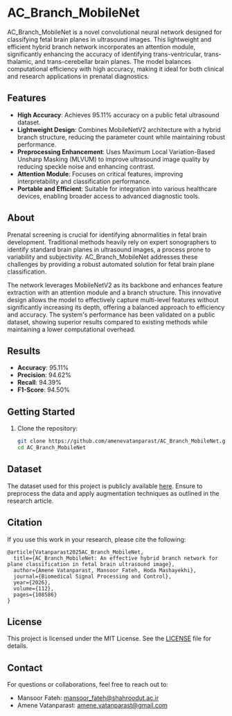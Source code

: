 # AC_Branch_MobileNet  

AC_Branch_MobileNet is a novel convolutional neural network designed for classifying fetal brain planes in ultrasound images. This lightweight and efficient hybrid branch network incorporates an attention module, significantly enhancing the accuracy of identifying trans-ventricular, trans-thalamic, and trans-cerebellar brain planes. The model balances computational efficiency with high accuracy, making it ideal for both clinical and research applications in prenatal diagnostics.  

## Features  
- **High Accuracy**: Achieves 95.11% accuracy on a public fetal ultrasound dataset.  
- **Lightweight Design**: Combines MobileNetV2 architecture with a hybrid branch structure, reducing the parameter count while maintaining robust performance.  
- **Preprocessing Enhancement**: Uses Maximum Local Variation-Based Unsharp Masking (MLVUM) to improve ultrasound image quality by reducing speckle noise and enhancing contrast.  
- **Attention Module**: Focuses on critical features, improving interpretability and classification performance.  
- **Portable and Efficient**: Suitable for integration into various healthcare devices, enabling broader access to advanced diagnostic tools.  

## About  

Prenatal screening is crucial for identifying abnormalities in fetal brain development. Traditional methods heavily rely on expert sonographers to identify standard brain planes in ultrasound images, a process prone to variability and subjectivity. AC_Branch_MobileNet addresses these challenges by providing a robust automated solution for fetal brain plane classification.  

The network leverages MobileNetV2 as its backbone and enhances feature extraction with an attention module and a branch structure. This innovative design allows the model to effectively capture multi-level features without significantly increasing its depth, offering a balanced approach to efficiency and accuracy. The system's performance has been validated on a public dataset, showing superior results compared to existing methods while maintaining a lower computational overhead.  

## Results  
- **Accuracy**: 95.11%  
- **Precision**: 94.62%  
- **Recall**: 94.39%  
- **F1-Score**: 94.50%  

## Getting Started  

1. Clone the repository:  
   ```bash  
   git clone https://github.com/amenevatanparast/AC_Branch_MobileNet.git  
   cd AC_Branch_MobileNet  
   ```  

## Dataset  
The dataset used for this project is publicly available [here](https://zenodo.org/records/3904280). Ensure to preprocess the data and apply augmentation techniques as outlined in the research article.  

## Citation  
If you use this work in your research, please cite the following:  
```
@article{Vatanparast2025AC_Branch_MobileNet,
  title={AC_Branch_MobileNet: An effective hybrid branch network for plane classification in fetal brain ultrasound image},
  author={Amene Vatanparast, Mansoor Fateh, Hoda Mashayekhi},
  journal={Biomedical Signal Processing and Control},
  year={2026},
  volume={112},
  pages={108586}
}
```  

## License  
This project is licensed under the MIT License. See the [LICENSE](LICENSE) file for details.  

## Contact  
For questions or collaborations, feel free to reach out to:  
- Mansoor Fateh: [mansoor_fateh@shahroodut.ac.ir](mailto:mansoor_fateh@shahroodut.ac.ir)  
- Amene Vatanparast: [amene.vatanparast@gmail.com](mailto:amene.vatanparast@gmail.com)  
